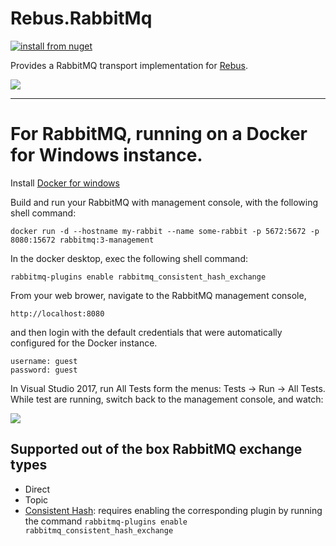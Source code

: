 # Rebus.RabbitMq

[![install from nuget](https://img.shields.io/nuget/v/Rebus.RabbitMq.svg?style=flat-square)](https://www.nuget.org/packages/Rebus.RabbitMq)

Provides a RabbitMQ transport implementation for [Rebus](https://github.com/rebus-org/Rebus).

![](https://raw.githubusercontent.com/rebus-org/Rebus/master/artwork/little_rebusbus2_copy-200x200.png)

---

# For RabbitMQ, running on a Docker for Windows instance.

Install [Docker for windows](https://www.docker.com/docker-windows)

Build and run your RabbitMQ with management console, with the following shell command:
```
docker run -d --hostname my-rabbit --name some-rabbit -p 5672:5672 -p 8080:15672 rabbitmq:3-management
```

In the docker desktop, exec the following shell command:
```
rabbitmq-plugins enable rabbitmq_consistent_hash_exchange
```

From your web brower, navigate to the RabbitMQ management console,

```
http://localhost:8080
```
and then login with the default credentials that were automatically configured for the Docker instance.
```
username: guest
password: guest
```
In Visual Studio 2017, run All Tests form the menus: Tests -> Run -> All Tests. While test are running, switch back to the management console, and watch:

![](https://github.com/jonmat/Rebus.RabbitMq/blob/master/rabbit-mgmt-console.png)

## Supported out of the box RabbitMQ exchange types
* Direct
* Topic
* [Consistent Hash](https://github.com/rabbitmq/rabbitmq-server/blob/main/deps/rabbitmq_consistent_hash_exchange/README.md): requires enabling the corresponding plugin by running the command `rabbitmq-plugins enable rabbitmq_consistent_hash_exchange`


